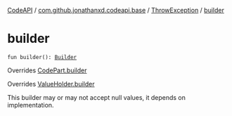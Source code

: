 [CodeAPI](../../index.md) / [com.github.jonathanxd.codeapi.base](../index.md) / [ThrowException](index.md) / [builder](.)

# builder

`fun builder(): `[`Builder`](-builder/index.md)

Overrides [CodePart.builder](../../com.github.jonathanxd.codeapi/-code-part/builder.md)

Overrides [ValueHolder.builder](../-value-holder/builder.md)

This builder may or may not accept null values, it depends on implementation.

